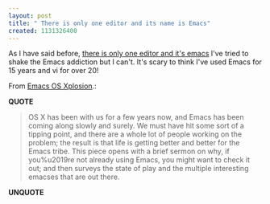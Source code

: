 ```yaml
---
layout: post
title: " There is only one editor and its name is Emacs"
created: 1131326400
---
```

<p>As I have said before, <a href="http://www.google.ca/search?q=site%3Arolandtanglao.com+emacs&amp;sourceid=mozilla-search&amp;start=0&amp;start=0&amp;ie=utf-8&amp;oe=utf-8&amp;client=firefox-a&amp;rls=org.mozilla:en-US:official">there is only one editor and it's emacs</a> I've tried to shake the Emacs addiction but I can't. It's scary to think I've used Emacs for 15 years and vi for over 20!
</p><p>From <a href="http://www.tbray.org/ongoing/When/200x/2005/11/05/OS-X-Emacs">Emacs OS Xplosion</a>.:</p>
<p><b>QUOTE</b></p><blockquote>OS X has been with us for a few years now, and Emacs has been coming along slowly and surely. We must have hit some sort of a tipping point, and there are a whole lot of people working on the problem; the result is that life is getting better and better for the Emacs tribe. This piece opens with a brief sermon on why, if you%u2019re not already using Emacs, you might want to check it out; and then surveys the state of play and the multiple interesting emacses that are out there.</blockquote><p><b>UNQUOTE</b></p>



